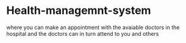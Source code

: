 # Health-managemnt-system
where you can make an appointment with the avaiable doctors in the hospital and the doctors can in turn attend to you and others



 
